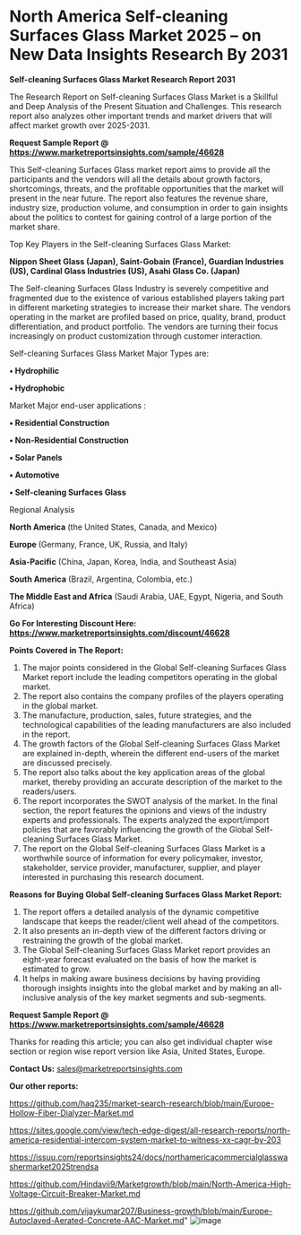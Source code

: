 # North America Self-cleaning Surfaces Glass Market 2025 – on New Data Insights Research By 2031

<strong>Self-cleaning Surfaces Glass Market Research Report 2031</strong>

The Research Report on Self-cleaning Surfaces Glass Market is a Skillful and Deep Analysis of the Present Situation and Challenges. This research report also analyzes other important trends and market drivers that will affect market growth over 2025-2031.

<strong>Request Sample Report @ <a href=https://www.marketreportsinsights.com/sample/46628>https://www.marketreportsinsights.com/sample/46628</a></strong>

This Self-cleaning Surfaces Glass market report aims to provide all the participants and the vendors will all the details about growth factors, shortcomings, threats, and the profitable opportunities that the market will present in the near future. The report also features the revenue share, industry size, production volume, and consumption in order to gain insights about the politics to contest for gaining control of a large portion of the market share.

Top Key Players in the Self-cleaning Surfaces Glass Market:

<strong>Nippon Sheet Glass (Japan), Saint-Gobain (France), Guardian Industries (US), Cardinal Glass Industries (US), Asahi Glass Co. (Japan)</strong>

The Self-cleaning Surfaces Glass Industry is severely competitive and fragmented due to the existence of various established players taking part in different marketing strategies to increase their market share. The vendors operating in the market are profiled based on price, quality, brand, product differentiation, and product portfolio. The vendors are turning their focus increasingly on product customization through customer interaction.

Self-cleaning Surfaces Glass Market Major Types are:

<strong>•  Hydrophilic

•  Hydrophobic</strong>

Market Major end-user applications :

<strong>•  Residential Construction

•  Non-Residential Construction

•  Solar Panels

•  Automotive

•  Self-cleaning Surfaces Glass</strong>

Regional Analysis

</u><strong><b>North America</b></strong> (the United States, Canada, and Mexico)

<strong><b>Europe </b></strong>(Germany, France, UK, Russia, and Italy)

<strong><b>Asia-Pacific</b></strong> (China, Japan, Korea, India, and Southeast Asia)

<strong><b>South America</b></strong> (Brazil, Argentina, Colombia, etc.)

<strong><b>The Middle East and Africa</b></strong> (Saudi Arabia, UAE, Egypt, Nigeria, and South Africa)

<strong>Go For Interesting Discount Here: <a href=https://www.marketreportsinsights.com/discount/46628>https://www.marketreportsinsights.com/discount/46628</a></strong>

<strong>Points Covered in The Report:</strong>
<ol>
  <li>The major points considered in the Global Self-cleaning Surfaces Glass Market report include the leading competitors operating in the global market.</li>
  <li>The report also contains the company profiles of the players operating in the global market.</li>
  <li>The manufacture, production, sales, future strategies, and the technological capabilities of the leading manufacturers are also included in the report.</li>
  <li>The growth factors of the Global Self-cleaning Surfaces Glass Market are explained in-depth, wherein the different end-users of the market are discussed precisely.</li>
  <li>The report also talks about the key application areas of the global market, thereby providing an accurate description of the market to the readers/users.</li>
  <li>The report incorporates the SWOT analysis of the market. In the final section, the report features the opinions and views of the industry experts and professionals. The experts analyzed the export/import policies that are favorably influencing the growth of the Global Self-cleaning Surfaces Glass Market.</li>
  <li>The report on the Global Self-cleaning Surfaces Glass Market is a worthwhile source of information for every policymaker, investor, stakeholder, service provider, manufacturer, supplier, and player interested in purchasing this research document.</li>
</ol>
<strong>Reasons for Buying Global Self-cleaning Surfaces Glass Market Report:</strong>

<ol>
  <li>The report offers a detailed analysis of the dynamic competitive landscape that keeps the reader/client well ahead of the competitors.</li>
  <li>It also presents an in-depth view of the different factors driving or restraining the growth of the global market.</li>
  <li>The Global Self-cleaning Surfaces Glass Market report provides an eight-year forecast evaluated on the basis of how the market is estimated to grow.</li>
  <li>It helps in making aware business decisions by having providing thorough insights insights into the global market and by making an all-inclusive analysis of the key market segments and sub-segments.</li>
</ol>
<strong>Request Sample Report @ <a href=https://www.marketreportsinsights.com/sample/46628>https://www.marketreportsinsights.com/sample/46628</a></strong>


Thanks for reading this article; you can also get individual chapter wise section or region wise report version like Asia, United States, Europe.

<strong>Contact Us:</strong>
sales@marketreportsinsights.com

<strong>Our other reports:</strong>

<a href=https://github.com/haq235/market-search-research/blob/main/Europe-Hollow-Fiber-Dialyzer-Market.md>https://github.com/haq235/market-search-research/blob/main/Europe-Hollow-Fiber-Dialyzer-Market.md</a>

<a href=https://sites.google.com/view/tech-edge-digest/all-research-reports/north-america-residential-intercom-system-market-to-witness-xx-cagr-by-203>https://sites.google.com/view/tech-edge-digest/all-research-reports/north-america-residential-intercom-system-market-to-witness-xx-cagr-by-203</a>

<a href=https://issuu.com/reportsinsights24/docs/northamericacommercialglasswashermarket2025trendsa>https://issuu.com/reportsinsights24/docs/northamericacommercialglasswashermarket2025trendsa</a>

<a href=https://github.com/Hindavii9/Marketgrowth/blob/main/North-America-High-Voltage-Circuit-Breaker-Market.md>https://github.com/Hindavii9/Marketgrowth/blob/main/North-America-High-Voltage-Circuit-Breaker-Market.md</a>

<a href=https://github.com/vijaykumar207/Business-growth/blob/main/Europe-Autoclaved-Aerated-Concrete-AAC-Market.md>https://github.com/vijaykumar207/Business-growth/blob/main/Europe-Autoclaved-Aerated-Concrete-AAC-Market.md</a>"
![image](https://github.com/user-attachments/assets/70d63883-d252-417b-b251-a6fdbbdaeb2c)

